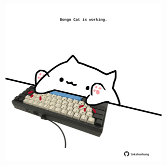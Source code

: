 <!-- built at 02/06/2022, 22:00:55 UTC -->
<p align="center">
  <img width="500" height="500" src="./ReadmeImage.svg">
</p>
